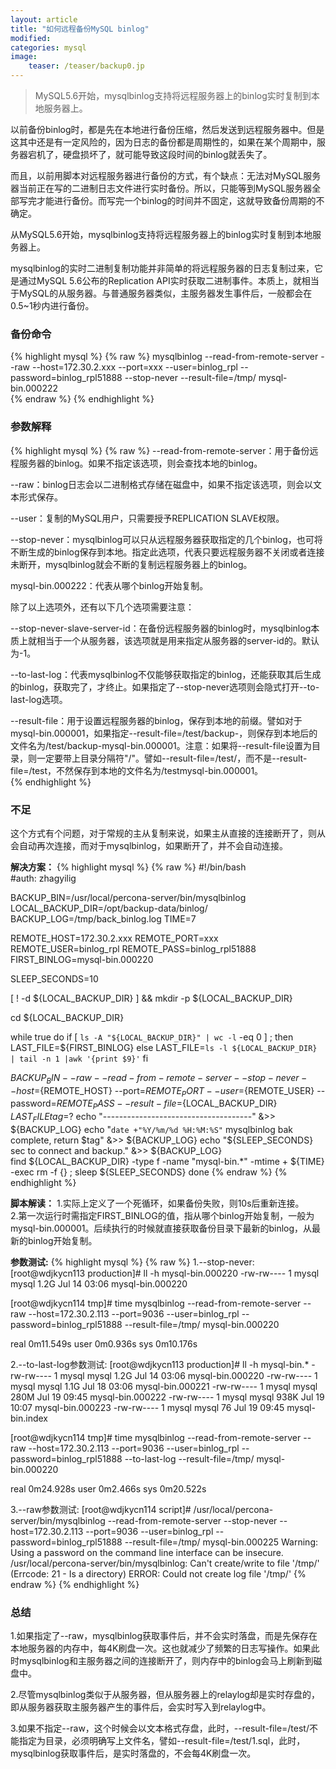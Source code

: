 ```yaml
---
layout: article
title: "如何远程备份MySQL binlog"
modified:
categories: mysql
image:
    teaser: /teaser/backup0.jp
---
```


>  MySQL5.6开始，mysqlbinlog支持将远程服务器上的binlog实时复制到本地服务器上。  
  
以前备份binlog时，都是先在本地进行备份压缩，然后发送到远程服务器中。但是这其中还是有一定风险的，因为日志的备份都是周期性的，如果在某个周期中，服务器宕机了，硬盘损坏了，就可能导致这段时间的binlog就丢失了。

而且，以前用脚本对远程服务器进行备份的方式，有个缺点：无法对MySQL服务器当前正在写的二进制日志文件进行实时备份。所以，只能等到MySQL服务器全部写完才能进行备份。而写完一个binlog的时间并不固定，这就导致备份周期的不确定。

从MySQL5.6开始，mysqlbinlog支持将远程服务器上的binlog实时复制到本地服务器上。

mysqlbinlog的实时二进制复制功能并非简单的将远程服务器的日志复制过来，它是通过MySQL 5.6公布的Replication API实时获取二进制事件。本质上，就相当于MySQL的从服务器。与普通服务器类似，主服务器发生事件后，一般都会在0.5~1秒内进行备份。

### 备份命令   
{% highlight mysql %}
{% raw %}
mysqlbinlog --read-from-remote-server --raw --host=172.30.2.xxx --port=xxx --user=binlog_rpl --password=binlog_rpl51888  --stop-never  --result-file=/tmp/ mysql-bin.000222   
{% endraw %}
{% endhighlight %}   
### 参数解释    
{% highlight mysql %}
{% raw %}
--read-from-remote-server：用于备份远程服务器的binlog。如果不指定该选项，则会查找本地的binlog。  

--raw：binlog日志会以二进制格式存储在磁盘中，如果不指定该选项，则会以文本形式保存。  

--user：复制的MySQL用户，只需要授予REPLICATION SLAVE权限。  

--stop-never：mysqlbinlog可以只从远程服务器获取指定的几个binlog，也可将不断生成的binlog保存到本地。指定此选项，代表只要远程服务器不关闭或者连接未断开，mysqlbinlog就会不断的复制远程服务器上的binlog。  

mysql-bin.000222：代表从哪个binlog开始复制。  

除了以上选项外，还有以下几个选项需要注意：   

--stop-never-slave-server-id：在备份远程服务器的binlog时，mysqlbinlog本质上就相当于一个从服务器，该选项就是用来指定从服务器的server-id的。默认为-1。    
 
--to-last-log：代表mysqlbinlog不仅能够获取指定的binlog，还能获取其后生成的binlog，获取完了，才终止。如果指定了--stop-never选项则会隐式打开--to-last-log选项。    

--result-file：用于设置远程服务器的binlog，保存到本地的前缀。譬如对于mysql-bin.000001，如果指定--result-file=/test/backup-，则保存到本地后的文件名为/test/backup-mysql-bin.000001。注意：如果将--result-file设置为目录，则一定要带上目录分隔符"/"。譬如--result-file=/test/，而不是--result-file=/test，不然保存到本地的文件名为/testmysql-bin.000001。    
{% endhighlight %}

### 不足  
这个方式有个问题，对于常规的主从复制来说，如果主从直接的连接断开了，则从会自动再次连接，而对于mysqlbinlog，如果断开了，并不会自动连接。  

**解决方案：**
{% highlight mysql %}
{% raw %}
#!/bin/bash  
#auth: zhagyilig

BACKUP_BIN=/usr/local/percona-server/bin/mysqlbinlog
LOCAL_BACKUP_DIR=/opt/backup-data/binlog/
BACKUP_LOG=/tmp/back_binlog.log
TIME=7

REMOTE_HOST=172.30.2.xxx
REMOTE_PORT=xxx
REMOTE_USER=binlog_rpl
REMOTE_PASS=binlog_rpl51888
FIRST_BINLOG=mysql-bin.000220

SLEEP_SECONDS=10

[ ! -d ${LOCAL_BACKUP_DIR} ] && mkdir -p ${LOCAL_BACKUP_DIR}

cd ${LOCAL_BACKUP_DIR}

while true
do
  if [ `ls -A "${LOCAL_BACKUP_DIR}" | wc -l` -eq 0 ] ; then
     LAST_FILE=${FIRST_BINLOG}
  else
     LAST_FILE=`ls -l ${LOCAL_BACKUP_DIR} | tail -n 1 |awk '{print $9}'`
  fi

  ${BACKUP_BIN} --raw --read-from-remote-server --stop-never --host=${REMOTE_HOST} --port=${REMOTE_PORT} --user=${REMOTE_USER} --password=${REMOTE_PASS}  --result-file=${LOCAL_BACKUP_DIR} ${LAST_FILE}
  tag=$?
  echo "-------------------------------------"  &>> ${BACKUP_LOG}
  echo "`date +"%Y/%m/%d %H:%M:%S"` mysqlbinlog bak complete, return $tag" &>> ${BACKUP_LOG}
  echo "${SLEEP_SECONDS} sec to connect and backup." &>> ${BACKUP_LOG}  
  find ${LOCAL_BACKUP_DIR} -type f -name "mysql-bin.*" -mtime + ${TIME} -exec rm -f {} \;
  sleep ${SLEEP_SECONDS}
done
{% endraw %}
{% endhighlight %}  

**脚本解读：**
1.实际上定义了一个死循环，如果备份失败，则10s后重新连接。  
2.第一次运行时需指定FIRST_BINLOG的值，指从哪个binlog开始复制，一般为mysql-bin.000001。后续执行的时候就直接获取备份目录下最新的binlog，从最新的binlog开始复制。  

**参数测试:**
{% highlight mysql %}
{% raw %}
1.--stop-never:
[root@wdjkycn113 production]#   ll -h mysql-bin.000220
-rw-rw---- 1 mysql mysql 1.2G Jul 14 03:06 mysql-bin.000220

[root@wdjkycn114 tmp]#  time mysqlbinlog --read-from-remote-server --raw --host=172.30.2.113 --port=9036 --user=binlog_rpl --password=binlog_rpl51888   --result-file=/tmp/ mysql-bin.000220

real	0m11.549s
user	0m0.936s
sys		0m10.176s
 
2.--to-last-log参数测试:
[root@wdjkycn113 production]#   ll -h mysql-bin.*
-rw-rw---- 1 mysql mysql 1.2G Jul 14 03:06 mysql-bin.000220
-rw-rw---- 1 mysql mysql 1.1G Jul 18 03:06 mysql-bin.000221
-rw-rw---- 1 mysql mysql 280M Jul 19 09:45 mysql-bin.000222
-rw-rw---- 1 mysql mysql 938K Jul 19 10:07 mysql-bin.000223
-rw-rw---- 1 mysql mysql   76 Jul 19 09:45 mysql-bin.index

[root@wdjkycn114 tmp]#  time mysqlbinlog --read-from-remote-server --raw --host=172.30.2.113 --port=9036 --user=binlog_rpl --password=binlog_rpl51888  --to-last-log  --result-file=/tmp/ mysql-bin.000220

real	0m24.928s
user	0m2.466s
sys		0m20.522s

3.--raw参数测试:
[root@wdjkycn114 script]#   /usr/local/percona-server/bin/mysqlbinlog  --read-from-remote-server --stop-never --host=172.30.2.113 --port=9036 --user=binlog_rpl --password=binlog_rpl51888 --result-file=/tmp/ mysql-bin.000225
Warning: Using a password on the command line interface can be insecure.
/usr/local/percona-server/bin/mysqlbinlog: Can't create/write to file '/tmp/' (Errcode: 21 - Is a directory)
ERROR: Could not create log file '/tmp/'
{% endraw %}
{% endhighlight %}  

### 总结
1.如果指定了--raw，mysqlbinlog获取事件后，并不会实时落盘，而是先保存在本地服务器的内存中，每4K刷盘一次。这也就减少了频繁的日志写操作。如果此时mysqlbinlog和主服务器之间的连接断开了，则内存中的binlog会马上刷新到磁盘中。       

2.尽管mysqlbinlog类似于从服务器，但从服务器上的relaylog却是实时存盘的，即从服务器获取主服务器产生的事件后，会实时写入到relaylog中。       

3.如果不指定--raw，这个时候会以文本格式存盘，此时，--result-file=/test/不能指定为目录，必须明确写上文件名，譬如--result-file=/test/1.sql，此时，mysqlbinlog获取事件后，是实时落盘的，不会每4K刷盘一次。       